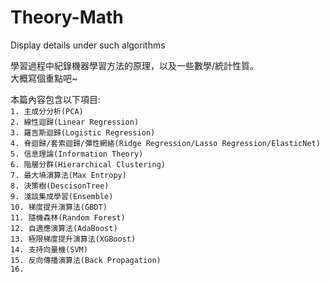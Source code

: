 # Theory-Math
Display details under such algorithms

學習過程中紀錄機器學習方法的原理，以及一些數學/統計性質。  
大概寫個重點吧~  
  
本篇內容包含以下項目:  
`1. 主成分分析(PCA)`  
`2. 線性迴歸(Linear Regression)`  
`3. 羅吉斯迴歸(Logistic Regression)`  
`4. 脊迴歸/套索迴歸/彈性網絡(Ridge Regression/Lasso Regression/ElasticNet)`  
`5. 信息理論(Information Theory)`  
`6. 階層分群(Hierarchical Clustering)`  
`7. 最大墒演算法(Max Entropy)`  
`8. 決策樹(DescisonTree)`  
`9. 淺談集成學習(Ensemble)`  
`10. 梯度提升演算法(GBDT)`  
`11. 隨機森林(Random Forest)`  
`12. 自適應演算法(AdaBoost)`  
`13. 極限梯度提升演算法(XGBoost)`  
`14. 支持向量機(SVM)`   
`15. 反向傳播演算法(Back Propagation)`  
`16. `



